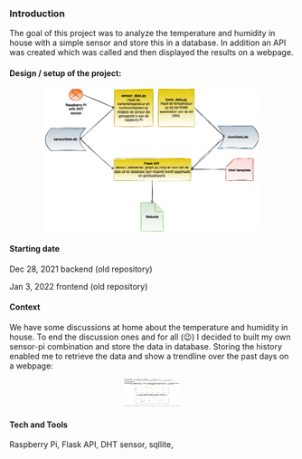 ### Introduction
The goal of this project was to analyze the temperature and humidity in house with a simple sensor and store this in a database. In addition an API was created which was called and then displayed the results on a webpage.

#### Design / setup of the project:

<p align="center" width="100%">
    <img width="75%" src="img/fullsetup.png">
</p>


#### Starting date
Dec 28, 2021 backend (old repository)

Jan 3, 2022 frontend (old repository)

#### Context
We have some discussions at home about the temperature and humidity in house. To end the discussion ones and for all (😉) I decided to built my own sensor-pi combination and  store the data in database. Storing the history enabled me to retrieve the data and show a trendline over the past days on a webpage:

<p align="center" width="100%">
    <img width="20%" height="50" src="img/screenshotwebpage.jpg">
</p>

#### Tech and Tools
Raspberry Pi, Flask API, DHT sensor, sqllite,
